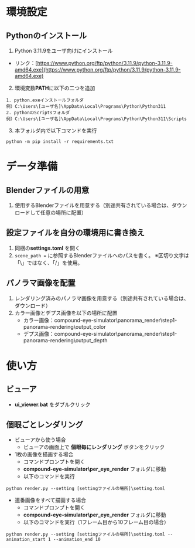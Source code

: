 # 環境設定
## Pythonのインストール
1. Python 3.11.9をユーザ向けにインストール
- リンク：[https://www.python.org/ftp/python/3.11.9/python-3.11.9-amd64.exe](https://www.python.org/ftp/python/3.11.9/python-3.11.9-amd64.exe)
2. 環境変数**PATH**に以下の二つを追加
```
1. python.exeインストールフォルダ
例）C:\Users\[ユーザ名]\AppData\Local\Programs\Python\Python311
2. pythonのScriptsフォルダ
例）C:\Users\[ユーザ名]\AppData\Local\Programs\Python\Python311\Scripts
```
3. 本フォルダ内で以下コマンドを実行
```
python -m pip install -r requirements.txt
```

# データ準備
## Blenderファイルの用意
1. 使用するBlenderファイルを用意する（別途共有されている場合は、ダウンロードして任意の場所に配置）

## 設定ファイルを自分の環境用に書き換え
1. 同梱の**settings.toml** を開く
2. `scene_path =` に参照するBlenderファイルへのパスを書く。 ※区切り文字は「\」ではなく、「/」を使用。

## パノラマ画像を配置
1. レンダリング済みのパノラマ画像を用意する（別途共有されている場合は、ダウンロード）
2. カラー画像とデプス画像を以下の場所に配置
    - カラー画像：compound-eye-simulator\panorama_render\step1-panorama-rendering\output_color
    - デプス画像：compound-eye-simulator\panorama_render\step1-panorama-rendering\output_depth

# 使い方
## ビューア
- **ui_viewer.bat** をダブルクリック

## 個眼ごとレンダリング
- ビューアから使う場合
    - ビューアの画面上で **個眼毎にレンダリング** ボタンをクリック
- 1枚の画像を描画する場合
    - コマンドプロンプトを開く
    - **compound-eye-simulator\per_eye_render** フォルダに移動
    - 以下のコマンドを実行
```
python render.py --setting [settingファイルの場所]\setting.toml
```
- 連番画像をすべて描画する場合
    - コマンドプロンプトを開く
    - **compound-eye-simulator\per_eye_render** フォルダに移動
    - 以下のコマンドを実行（1フレーム目から10フレーム目の場合）
```
python render.py --setting [settingファイルの場所]\setting.toml --animation_start 1 --animation_end 10
```
